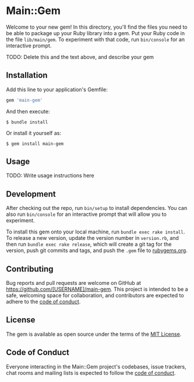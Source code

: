 # Main::Gem

Welcome to your new gem! In this directory, you'll find the files you need to be able to package up your Ruby library into a gem. Put your Ruby code in the file `lib/main/gem`. To experiment with that code, run `bin/console` for an interactive prompt.

TODO: Delete this and the text above, and describe your gem

## Installation

Add this line to your application's Gemfile:

```ruby
gem 'main-gem'
```

And then execute:

    $ bundle install

Or install it yourself as:

    $ gem install main-gem

## Usage

TODO: Write usage instructions here

## Development

After checking out the repo, run `bin/setup` to install dependencies. You can also run `bin/console` for an interactive prompt that will allow you to experiment.

To install this gem onto your local machine, run `bundle exec rake install`. To release a new version, update the version number in `version.rb`, and then run `bundle exec rake release`, which will create a git tag for the version, push git commits and tags, and push the `.gem` file to [rubygems.org](https://rubygems.org).

## Contributing

Bug reports and pull requests are welcome on GitHub at https://github.com/[USERNAME]/main-gem. This project is intended to be a safe, welcoming space for collaboration, and contributors are expected to adhere to the [code of conduct](https://github.com/[USERNAME]/main-gem/blob/master/CODE_OF_CONDUCT.md).


## License

The gem is available as open source under the terms of the [MIT License](https://opensource.org/licenses/MIT).

## Code of Conduct

Everyone interacting in the Main::Gem project's codebases, issue trackers, chat rooms and mailing lists is expected to follow the [code of conduct](https://github.com/[USERNAME]/main-gem/blob/master/CODE_OF_CONDUCT.md).
